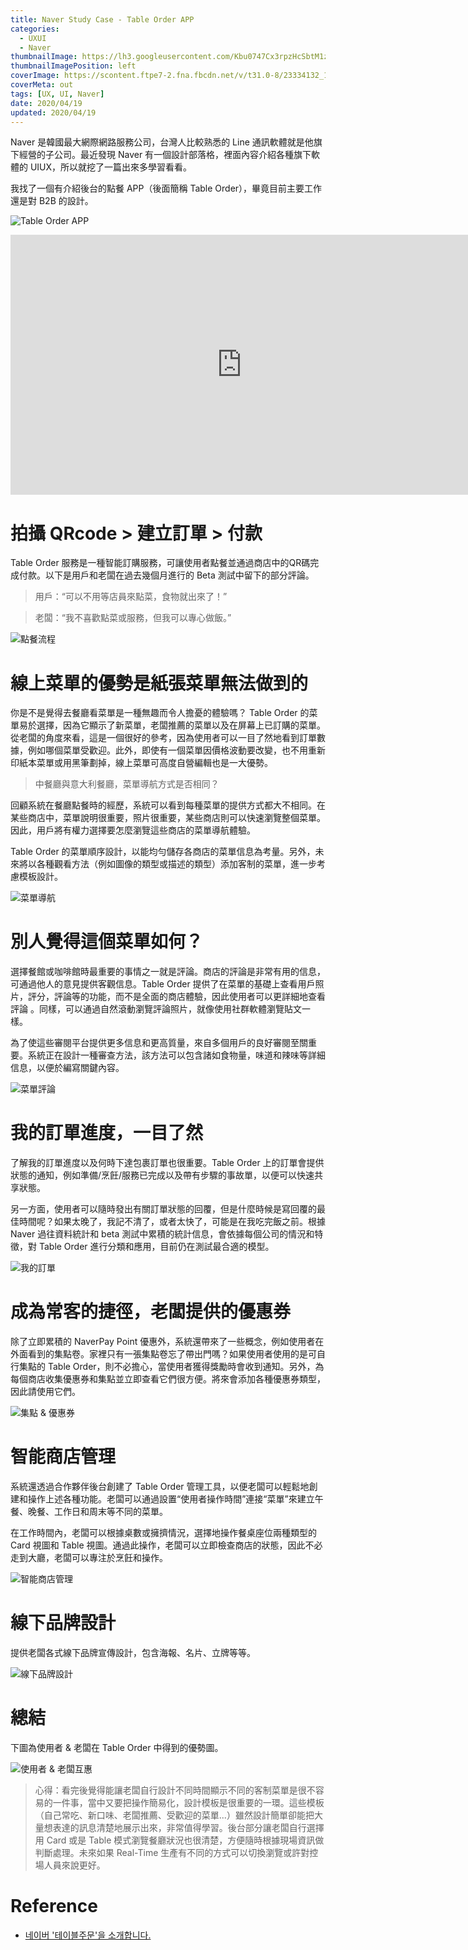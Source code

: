 ```yaml
---
title: Naver Study Case - Table Order APP
categories:
  - UXUI
  - Naver
thumbnailImage: https://lh3.googleusercontent.com/Kbu0747Cx3rpzHcSbtM1zDriGFG74zVbtkPmVnOKpmLCS59l7IuKD5M3MKbaq_nEaZM
thumbnailImagePosition: left
coverImage: https://scontent.ftpe7-2.fna.fbcdn.net/v/t31.0-8/23334132_1176106459189674_1239481400149826057_o.png?_nc_cat=111&_nc_sid=6e5ad9&_nc_ohc=kCux1p2xeGoAX8klr-t&_nc_ht=scontent.ftpe7-2.fna&oh=513d1104549da6cc9be7b37179371911&oe=5EC05781
coverMeta: out
tags: [UX, UI, Naver]
date: 2020/04/19
updated: 2020/04/19
---
```


Naver 是韓國最大網際網路服務公司，台灣人比較熟悉的 Line 通訊軟體就是他旗下經營的子公司。最近發現 Naver 有一個設計部落格，裡面內容介紹各種旗下軟體的 UIUX，所以就挖了一篇出來多學習看看。

<!--more-->

我找了一個有介紹後台的點餐 APP（後面簡稱 Table Order），畢竟目前主要工作還是對 B2B 的設計。

![Table Order APP](https://postfiles.pstatic.net/MjAxOTEwMDJfMjA3/MDAxNTY5OTk2NDUxMTc3.t0jjb0H8pA-NomQ3PoaID4my9Z5ZGSaMbV9vfIty4DMg.4KqGIx2ctNJy2WegVX21-QqKwqvCjfbnLzsUtehWisQg.PNG.nvr_design/01.png?type=w966)

<iframe src='https://tv.naver.com/embed/9822927?autoPlay=true' frameborder='no' scrolling='no' marginwidth='0' marginheight='0' WIDTH='740' HEIGHT='416' allow='autoplay' allowfullscreen></iframe>

# 拍攝 QRcode > 建立訂單 > 付款

Table Order 服務是一種智能訂購服務，可讓使用者點餐並通過商店中的QR碼完成付款。以下是用戶和老闆在過去幾個月進行的 Beta 測試中留下的部分評論。

> 用戶：“可以不用等店員來點菜，食物就出來了！”

> 老闆：“我不喜歡點菜或服務，但我可以專心做飯。”

![點餐流程](https://lh3.googleusercontent.com/3NC-L_SEbMTSRi6xUVcJ8pDfjJYWJGyD7rcoHsPWxPIU-hzd-oQ4Z85GdA1DwboM92eyz2x_yQO3DbOF9mC2THs3ntjo_5FIrUYU5s8BF-zaxCbW92e4S4284Y4KTJHFqNrGVioS373QtXTMxjGmxIcxHb9wlq_k8MqSXZ6YMy5xDlsggls1TaISTCCS9qRFM6auxEV2Po8BVP9aD8vKOyTZsL1L1EBkpMM7vdMXLGmRV7fZbRDF7S4OQgFKxXsvggTdqTdnA-LLQEdmVFCl7ELVyWSbOXwo2b8tLv62HHVfcjluzrJSF44Gczq1n0Yt4rosWJLrFx397nAbjNjm5zzLGVWkXU54WpEo5-GlvWGAWoA3tnrRqB_O7BtkPJ8w-7nsL02-5y5l6YHK65LzmsWs_hO0j24CAXWqSLibbMOSRpRD8V4x3P64igatKVeiT30wxjJOWBiMYw224NqO9ig_xptpi_tz_7BUuzRO2dfDNfTSrVWfzhqWaSeQmAQrmzxl3aoeArhQEoi09fbeVzfjcYembDJhuKcfU-ewalWQwG42asweXzhHIc4NCTxxpqaEP0cccCgF7jfRVuxy6gdflEIDYfF9B2ZOF-1giXFBaOICgsJfLHzxhzOS7ho5d1hQw7PgYOevl1SRZ0MK-OFm67JQwRzlAECWUmfM4EV-4-1Ms5acOOTNMOhVuy8U5HBUkklEsBRtGcJgyBP5l0VMZjnuqdd5OZdmTshQjTxWvfugi_rV1ZI6=w966-h329-no)

# 線上菜單的優勢是紙張菜單無法做到的

你是不是覺得去餐廳看菜單是一種無趣而令人擔憂的體驗嗎？ Table Order 的菜單易於選擇，因為它顯示了新菜單，老闆推薦的菜單以及在屏幕上已訂購的菜單。 從老闆的角度來看，這是一個很好的參考，因為使用者可以一目了然地看到訂單數據，例如哪個菜單受歡迎。此外，即使有一個菜單因價格波動要改變，也不用重新印紙本菜單或用黑筆劃掉，線上菜單可高度自營編輯也是一大優勢。

> 中餐廳與意大利餐廳，菜單導航方式是否相同？

回顧系統在餐廳點餐時的經歷，系統可以看到每種菜單的提供方式都大不相同。在某些商店中，菜單說明很重要，照片很重要，某些商店則可以快速瀏覽整個菜單。因此，用戶將有權力選擇要怎麼瀏覽這些商店的菜單導航體驗。

Table Order 的菜單順序設計，以能均勻儲存各商店的菜單信息為考量。另外，未來將以各種觀看方法（例如圖像的類型或描述的類型）添加客制的菜單，進一步考慮模板設計。

![菜單導航](https://lh3.googleusercontent.com/-fsfcXAcyh5ddOQfHj867nTtdyOyNtVWOEr2lL-7JN7yyOyknGGQn-GWbCodQtVVTxXBfnBcI1qZCxwv86o0bZgWWsSuTuH5HyQlOdQ7Ec4IhaQqRVlSlToYXjrar8HlxSvTSg0zyWRD8eEBIzmZNB9QKTaX_sEG9DRC0j651W2EAVDQGIj7qwsvQjKc2zn3fVv30O0_0f-ND0Q7jWmbrUDhMsP7LdX1wC1YRXvs2nnmVX2rg2N0uqsoxXW9Jn_201XH7Z9JQh7nZS3rRpYi4M1eRP21KfZvs1n-7tkTThPYkvdMteak7eyOreqykBayRzMpu9Z0YUmj24q6dDZopbOLj8qye4HmQmvp8259nZrgdwR4MuW_Xf_ORVJo7cO0_lIQIqaZx4allA55TrTSpJ_vaq1sFpbPvlBi5IMhiCHy94RritJxZQrTwYyqECjDra9MXfboTd-nPnaOU0as2kLcDUB5myUtGne1aE4mV6DaSp-F06UjznHO-DR_a19SAxoY31BoRC16FE4iiSo0pcCcCsAREshaw5E8w0J7_MNQDg2OUQHxqr5fa8ULb-Fs3Gk28NfDdbMtv4gbQT74lm9IJqtKb56mpNl72rrvFm_UfZt2eWCj0mYXyCjtfyJDxo6XJznW9HNl2d8CPcje975Quzx-TbEo8ft5TK3Z7uTyHZ0fFb__hPkcr0nYYmA2hWm8DB20Xr2UjxEKZLtZU8MXbww9H7iND6vz2rLZtoPL05-VJvG3uDvk=w656-h1280-no)

# 別人覺得這個菜單如何？

選擇餐館或咖啡館時最重要的事情之一就是評論。商店的評論是非常有用的信息，可通過他人的意見提供客觀信息。Table Order 提供了在菜單的基礎上查看用戶照片，評分，評論等的功能，而不是全面的商店體驗，因此使用者可以更詳細地查看評論 。同樣，可以通過自然滾動瀏覽評論照片，就像使用社群軟體瀏覽貼文一樣。

為了使這些審閱平台提供更多信息和更高質量，來自多個用戶的良好審閱至關重要。系統正在設計一種審查方法，該方法可以包含諸如食物量，味道和辣味等詳細信息，以便於編寫關鍵內容。

![菜單評論](https://postfiles.pstatic.net/MjAxOTEwMDJfMjAx/MDAxNTY5OTk3OTQ3OTMw.8w_LpC1-aeEcKTeo_QZb8EfT08bwQVXe-QDzWWrLxMcg.gvhxUxN26aYk5KMbyElny6UOGik5DE3XhtFH3AB07bsg.PNG.nvr_design/03.png?type=w966)

# 我的訂單進度，一目了然

了解我的訂單進度以及何時下達包裹訂單也很重要。Table Order 上的訂單會提供狀態的通知，例如準備/烹飪/服務已完成以及帶有步驟的事故單，以便可以快速共享狀態。

另一方面，使用者可以隨時發出有關訂單狀態的回覆，但是什麼時候是寫回覆的最佳時間呢？如果太晚了，我記不清了，或者太快了，可能是在我吃完飯之前。根據 Naver 過往資料統計和 beta 測試中累積的統計信息，會依據每個公司的情況和特徵，對 Table Order 進行分類和應用，目前仍在測試最合適的模型。

![我的訂單](https://lh3.googleusercontent.com/BMQIcFt9651Rrd-9lzZn7tO9hNQNp6Do-RtyVlIBzHmcgNB3eELlccCeYEGVomRplhdME13vMPVeLezOZ-e3Nock63Rp65FqV_wbFEZ11qBRTgygORafgyNqRImMDIzQKVVuQjGhPtyj-BOiRA6nca6Ts2lwusweIo2DX6R6IxNcu3BDR0qKGZGnsnsmjwuF2bzWrduYmErABF4WfUYQYMxACZZuoyoDrhsbS3qYPrK3OrftJMLWRAVcpT1hQerhIy3RArBddk3U4ewufgVjcsI84eo6qkW7v7ooXueTaZ3YU-iFAhSAV9rLzuPDDcBbZjuxEfZCdbUneLd0w6R9ci-wf8r10jB-SMKD2qzhiP5KrltnmdH-cVg0IuqAvRDFFuRIRN_FI_WHRTtRVITqKDLbnkNdRAv8_kjn9O5igNZyoNwkdgvKQOudAmAoxWxePXK1QNpMK9slBPKcZKVaejVDeS5-qvF2WMIotc0bg61hPLOUHS1Z_0XQ57zXneKn2dcGpaba-9STslBY7Q8KDD9urUlzj8ORaBQLO-WRDh71WFrWb0rVQNMhPTuSI0KtNkgaKMT5htaxCsagFN1MPdUBIGp9rx4G88XKfzRnW7f1TnMCTDbOmtzOOLygc1j-2yXvOMIuD5_dRRdvhjZEDXJnfj57cJ0ve7Xv7ZktPq8fNnnIgqCfNCVbtXsg9iv9K-2jws63ER1iU4clVrakABfsPkquulMgZbSyE_NO81Y2m6o_JGeraypw=w966-h1269-no)

# 成為常客的捷徑，老闆提供的優惠券

除了立即累積的 NaverPay Point 優惠外，系統還帶來了一些概念，例如使用者在外面看到的集點卷。家裡只有一張集點卷忘了帶出門嗎？如果使用者使用的是可自行集點的 Table Order，則不必擔心，當使用者獲得獎勵時會收到通知。另外，為每個商店收集優惠券和集點並立即查看它們很方便。將來會添加各種優惠券類型，因此請使用它們。

![集點 & 優惠券](https://postfiles.pstatic.net/MjAxOTEwMDJfNzEg/MDAxNTY5OTk3OTg0NzQ2.yRRr4vOHg5a0NoG6uEWQvdM0XvI1Ezw4iL2OCvYi-uYg.xctPcbCBZ9kxckzQoo-tCK6PvVVNUzEGg7bBPCMkr30g.PNG.nvr_design/05.png?type=w966)

# 智能商店管理

系統還透過合作夥伴後台創建了 Table Order 管理工具，以便老闆可以輕鬆地創建和操作上述各種功能。老闆可以通過設置“使用者操作時間”連接“菜單”來建立午餐、晚餐、工作日和周末等不同的菜單。

在工作時間內，老闆可以根據桌數或擁擠情況，選擇地操作餐桌座位兩種類型的 Card 視圖和 Table 視圖。通過此操作，老闆可以立即檢查商店的狀態，因此不必走到大廳，老闆可以專注於烹飪和操作。

![智能商店管理](https://lh3.googleusercontent.com/HOZkhxmM_T3rUOzmXb8NUBYRIqPEcH9oQe9ReHKeGIwZlUZ1MDa1yKKo-balld5tBADi0YYh4D-LevCXRIJl79I0DNEYjHeQAgPHvqs9HlwPfAQAUKdQcTVNArHsIUWM5xOVbc_8cb6trQGSTdd-H_e_yd8quPuUOLZ9mIxCG4HHL6SndTEJjjTc3E7zy_uJKnkN87EsTjNMi2u5K4vGjK03TKxVlGBStLSfkghwN0DnhqAPoSNmdBjasfWAJSigYsH4_p8mMn1pnIBTk-Q_R6sesoybsBhj2eXdYmRFi-eQtdZipOpq2n2s25mQHolf5hZ9D_9paAe1sg-vv82MvOtrghERbUVhtuLh1SMWmyqR2JIVdqIy9lIUYBTRCMmR8wejvm-6P6VAHJxMqWYEzGHgtyaqCVG_txrWTseRg4ekf2HIIjdm46zwBOyA2fXHZAKm0V4ICG_fKnZuSRcR8OGpQ7P2E-o4SQz__4AyEQUFirpC5WGN4z4EFDChb5p4fdqdH5YV3keQd3eUe9Y0JrjvAllaGpUUcpNr9Odr4D8wecrmxHjvXm_ukM77330a_hJpSo-iWvrD9FoGqGNHMn_pFNevW7yuhb6b7FndHUa3u4FW2kuCK3LZAoLn0x8t2029mrfXjrsxUcaysbeQ0yAR-KltuGi9YWt-iEPil46xQCYySYODDniWKmb31hG5zwrNdod347Xq7rCKEoPsEfqdDOSR4CoYVFeCam6dKrOT-jNw8tZv-6jd=w622-h1280-no)

# 線下品牌設計

提供老闆各式線下品牌宣傳設計，包含海報、名片、立牌等等。

![線下品牌設計](https://postfiles.pstatic.net/MjAxOTEwMDJfMTI2/MDAxNTY5OTk4MDAxNzUw.QqJ0MubtSO8B-e7rmS2GxLQ107yHk9tmafv7-McbCTkg.X8trsK0wVjDqKl_ntmleQQhM63qbo59Xwcj0P2HT-ZMg.PNG.nvr_design/07.png?type=w966)

# 總結

下圖為使用者 & 老闆在 Table Order 中得到的優勢圖。

![使用者 & 老闆互惠](https://lh3.googleusercontent.com/dYB97w9E6EjZQmRoxE8LOGOqjM9C2KTOR73CeQt1C_8aj7TaQnMeqAUqnrOAAjiNDGyapNhM9cyjI4Ru7-AopcO10DLh_gSG87u1XDQrX7hbUd98iuuKqOabhWbAqNop1pd0QswoREPurXvzk3aDn4vbBW7Ko--xPATdisNbkVW9VccA41cGAoPRKoDKjXNu275F32w5zV71qtIF81FcsQNnW-di0CyL9GSxbVnUHXjfV65vujoPgKIobvcy8vsf9hZbrVzf0RoUQv6-zyeD93poFiSO7VmDxMsxLisAbXfDz175gxzn3AdPr9A8UAd7-xaZNiszrKtXv-G-E405SRUIxeoyRze4mULQmYdDauIadxU7CgUlKRbSR0GDNCVBlkxBWVaB0s4j6VZuDj5rRRezK3rRXnmZXhzH41K9aG7T6OhWtrh0QPoDwSTxvroD-v1ayI0IcRSQ1AG9oDst6uNGZNxlTFw_lEK3etpjbqDUVplxt-Ct10jgoAgMfFMI8MoMi8KhYCbtzHsqcLZMsdzp9c18g0_85fY72Sux9y5NLFmL6bws6BjFtAovPw2paxaWGivTdnnVffjLIRsbjGX33jAESJmq3b2HIpmapF08z2eeH5PMs-zWC-RjJ0p7gOSurC--efBJP8OJvqAoekj6EIC8OLGeRjtMCBOD6SoZNoP6K8_HUnFuYjd0ye0sR0A558hnTefdj67GAuKFPlwbZrZM2OqFU-PTTpiRyTYsqeXpklBgnd1X=w966-h516-no)

> 心得：看完後覺得能讓老闆自行設計不同時間顯示不同的客制菜單是很不容易的一件事，當中又要把操作簡易化，設計模板是很重要的一環。這些模板（自己常吃、新口味、老闆推薦、受歡迎的菜單...）雖然設計簡單卻能把大量想表達的訊息清楚地展示出來，非常值得學習。後台部分讓老闆自行選擇用 Card 或是 Table 模式瀏覽餐廳狀況也很清楚，方便隨時根據現場資訊做判斷處理。未來如果 Real-Time 生產有不同的方式可以切換瀏覽或許對控場人員來說更好。

# Reference

* [네이버 '테이블주문'을 소개합니다.](https://blog.naver.com/nvr_design/221668077330)
